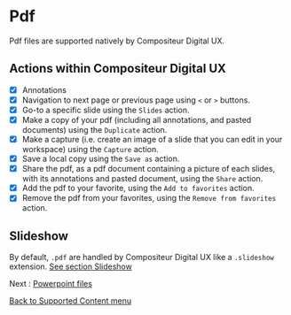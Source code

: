 # Pdf

Pdf files are supported natively by Compositeur Digital UX.

## Actions within Compositeur Digital UX

- [X] Annotations
- [X] Navigation to next page or previous page using `<` or `>` buttons.
- [X] Go-to a specific slide using the `Slides` action.
- [X] Make a copy of your pdf (including all annotations, and pasted documents) using the `Duplicate` action.
- [X] Make a capture (i.e. create an image of a slide that you can edit in your workspace) using the `Capture` action.
- [X] Save a local copy using the `Save as` action.
- [X] Share the pdf, as a pdf document containing a picture of each slides, with its annotations and pasted document, using the `Share` action.
- [X] Add the pdf to your favorite, using the `Add to favorites` action.
- [X] Remove the pdf from your favorites, using the `Remove from favorites` action.

## Slideshow

By default, `.pdf` are handled by Compositeur Digital UX like a `.slideshow` extension. [See section Slideshow](slideshows.md)

Next : [Powerpoint files](powerpoint.md)

[Back to Supported Content menu](index.md)
